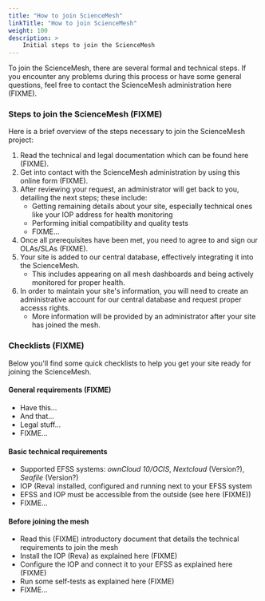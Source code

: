 ```yaml
---
title: "How to join ScienceMesh"
linkTitle: "How to join ScienceMesh"
weight: 100
description: >
    Initial steps to join the ScienceMesh
---
```


To join the ScienceMesh, there are several formal and technical steps. If you encounter any problems during this process or have some general questions, feel free to contact the ScienceMesh administration here (FIXME).

### Steps to join the ScienceMesh (FIXME)
Here is a brief overview of the steps necessary to join the ScienceMesh project:

1. Read the technical and legal documentation which can be found here (FIXME).
1. Get into contact with the ScienceMesh administration by using this online form (FIXME).
1. After reviewing your request, an administrator will get back to you, detailing the next steps; these include:
    - Getting remaining details about your site, especially technical ones like your IOP address for health monitoring
    - Performing initial compatibility and quality tests
    - FIXME...
1. Once all prerequisites have been met, you need to agree to and sign our OLAs/SLAs (FIXME).
1. Your site is added to our central database, effectively integrating it into the ScienceMesh.
    - This includes appearing on all mesh dashboards and being actively monitored for proper health.
1. In order to maintain your site's information, you will need to create an administrative account for our central database and request proper accesss rights.
    - More information will be provided by an administrator after your site has joined the mesh.


### Checklists (FIXME)
Below you'll find some quick checklists to help you get your site ready for joining the ScienceMesh.

#### General requirements (FIXME)
- Have this...
- And that...
- Legal stuff...
- FIXME...

#### Basic technical requirements
- Supported EFSS systems: _ownCloud 10/OCIS_, _Nextcloud_ (Version?), _Seafile_ (Version?)
- IOP (Reva) installed, configured and running next to your EFSS system
- EFSS and IOP must be accessible from the outside (see here (FIXME))
- FIXME...

#### Before joining the mesh
- Read this (FIXME) introductory document that details the technical requirements to join the mesh
- Install the IOP (Reva) as explained here (FIXME)
- Configure the IOP and connect it to your EFSS as explained here (FIXME)
- Run some self-tests as explained here (FIXME)
- FIXME...
